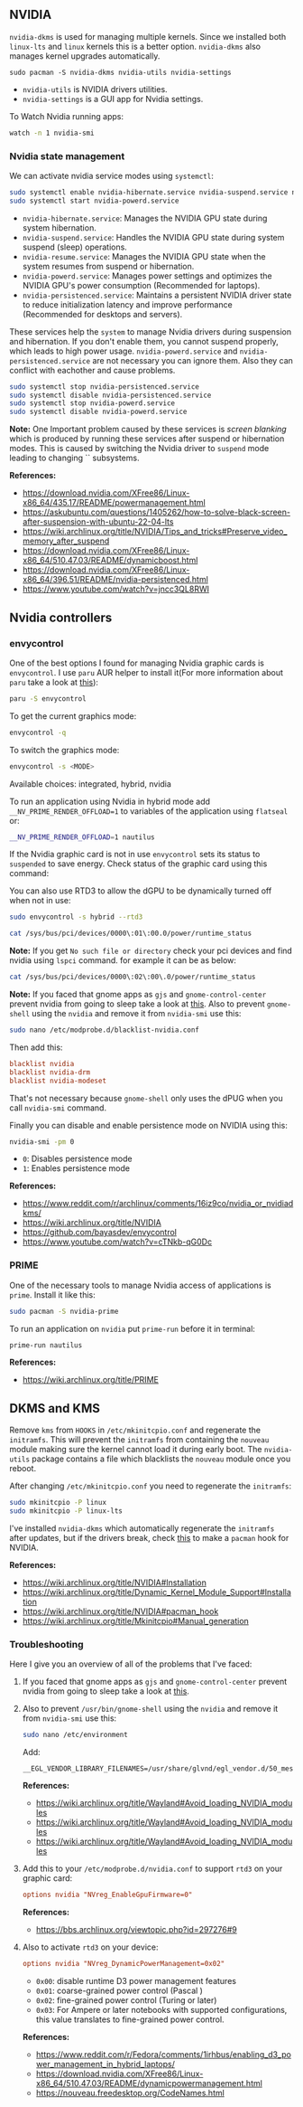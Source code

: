 ## NVIDIA

`nvidia-dkms` is used for managing multiple kernels. Since we installed both `linux-lts` and `linux` kernels this is a better option. `nvidia-dkms` also manages kernel upgrades automatically.

```shell
sudo pacman -S nvidia-dkms nvidia-utils nvidia-settings
```

- `nvidia-utils` is NVIDIA drivers utilities.
- `nvidia-settings` is a GUI app for Nvidia settings.

To Watch Nvidia running apps:

```bash
watch -n 1 nvidia-smi
```

### Nvidia state management

We can activate nvidia service modes using `systemctl`:

```bash
sudo systemctl enable nvidia-hibernate.service nvidia-suspend.service nvidia-resume.service nvidia-powerd.service nvidia-persistenced.service
sudo systemctl start nvidia-powerd.service
```

- `nvidia-hibernate.service`: Manages the NVIDIA GPU state during system hibernation.
- `nvidia-suspend.service`: Handles the NVIDIA GPU state during system suspend (sleep) operations.
- `nvidia-resume.service`: Manages the NVIDIA GPU state when the system resumes from suspend or hibernation.
- `nvidia-powerd.service`: Manages power settings and optimizes the NVIDIA GPU's power consumption (Recommended for laptops).
- `nvidia-persistenced.service`: Maintains a persistent NVIDIA driver state to reduce initialization latency and improve performance (Recommended for desktops and servers).

These services help the `system` to manage Nvidia drivers during suspension and hibernation. If you don't enable them, you cannot suspend properly, which leads to high power usage. `nvidia-powerd.service` and `nvidia-persistenced.service` are not necessary you can ignore them. Also they can conflict with eachother and cause problems.

```bash
sudo systemctl stop nvidia-persistenced.service
sudo systemctl disable nvidia-persistenced.service
sudo systemctl stop nvidia-powerd.service
sudo systemctl disable nvidia-powerd.service
```

**Note:** One Important problem caused by these services is _screen blanking_ which is produced by running these services after suspend or hibernation modes. This is caused by switching the Nvidia driver to `suspend` mode leading to changing `` subsystems.

**References:**

- <https://download.nvidia.com/XFree86/Linux-x86_64/435.17/README/powermanagement.html>
- <https://askubuntu.com/questions/1405262/how-to-solve-black-screen-after-suspension-with-ubuntu-22-04-lts>
- <https://wiki.archlinux.org/title/NVIDIA/Tips_and_tricks#Preserve_video_memory_after_suspend>
- <https://download.nvidia.com/XFree86/Linux-x86_64/510.47.03/README/dynamicboost.html>
- <https://download.nvidia.com/XFree86/Linux-x86_64/396.51/README/nvidia-persistenced.html>
- <https://www.youtube.com/watch?v=jncc3QL8RWI>

## Nvidia controllers

### envycontrol

One of the best options I found for managing Nvidia graphic cards is `envycontrol`. I use `paru` AUR helper to install it(For more information about `paru` take a look at [this](#paru-aur-helper)):

```bash
paru -S envycontrol
```

To get the current graphics mode:

```bash
envycontrol -q
```

To switch the graphics mode:

```bash
envycontrol -s <MODE>
```

Available choices: integrated, hybrid, nvidia

To run an application using Nvidia in hybrid mode add `__NV_PRIME_RENDER_OFFLOAD=1` to variables of the application using `flatseal` or:

```bash
__NV_PRIME_RENDER_OFFLOAD=1 nautilus
```

If the Nvidia graphic card is not in use `envycontrol` sets its status to `suspended` to save energy. Check status of the graphic card using this command:

You can also use RTD3 to allow the dGPU to be dynamically turned off when not in use:

```bash
sudo envycontrol -s hybrid --rtd3
```

```bash
cat /sys/bus/pci/devices/0000\:01\:00.0/power/runtime_status
```

**Note:** If you get `No such file or directory` check your pci devices and find nvidia using `lspci` command. for example it can be as below:

```bash
cat /sys/bus/pci/devices/0000\:02\:00\.0/power/runtime_status
```

**Note:** If you faced that gnome apps as `gjs` and `gnome-control-center` prevent nvidia from going to sleep take a look at [this](../06_gnome_on_wayland_and_x11/3_gtk.md#gtk-4-applications-are-slow). Also to prevent `gnome-shell` using the `nvidia` and remove it from `nvidia-smi` use this:

```bash
sudo nano /etc/modprobe.d/blacklist-nvidia.conf
```

Then add this:

```conf
blacklist nvidia
blacklist nvidia-drm
blacklist nvidia-modeset
```

That's not necessary because `gnome-shell` only uses the dPUG when you call `nvidia-smi` command.

Finally you can disable and enable persistence mode on NVIDIA using this:

```bash
nvidia-smi -pm 0
```

- `0`: Disables persistence mode
- `1`: Enables persistence mode

**References:**

- <https://www.reddit.com/r/archlinux/comments/16iz9co/nvidia_or_nvidiadkms/>
- <https://wiki.archlinux.org/title/NVIDIA>
- <https://github.com/bayasdev/envycontrol>
- <https://www.youtube.com/watch?v=cTNkb-qG0Dc>

### PRIME

One of the necessary tools to manage Nvidia access of applications is `prime`.
Install it like this:

```bash
sudo pacman -S nvidia-prime
```

To run an application on `nvidia` put `prime-run` before it in terminal:

```bash
prime-run nautilus
```

**References:**

- <https://wiki.archlinux.org/title/PRIME>

## DKMS and KMS

Remove `kms` from `HOOKS` in `/etc/mkinitcpio.conf` and regenerate the `initramfs`. This will prevent the `initramfs` from containing the `nouveau` module making sure the kernel cannot load it during early boot. The `nvidia-utils` package contains a file which blacklists the `nouveau` module once you reboot.

After changing `/etc/mkinitcpio.conf` you need to regenerate the `initramfs`:

```bash
sudo mkinitcpio -P linux
sudo mkinitcpio -P linux-lts
```

I've installed `nvidia-dkms` which automatically regenerate the `initramfs` after updates, but if the drivers break, check [this](https://wiki.archlinux.org/title/NVIDIA#pacman_hook) to make a `pacman` hook for NVIDIA.

**References:**

- <https://wiki.archlinux.org/title/NVIDIA#Installation>
- <https://wiki.archlinux.org/title/Dynamic_Kernel_Module_Support#Installation>
- <https://wiki.archlinux.org/title/NVIDIA#pacman_hook>
- <https://wiki.archlinux.org/title/Mkinitcpio#Manual_generation>

### Troubleshooting

Here I give you an overview of all of the problems that I've faced:

1. If you faced that gnome apps as `gjs` and `gnome-control-center` prevent nvidia from going to sleep take a look at [this](../06_gnome_on_wayland_and_x11/3_gtk.md#gtk-4-applications-are-slow).
2. Also to prevent `/usr/bin/gnome-shell` using the `nvidia` and remove it from `nvidia-smi` use this:

    ```bash
    sudo nano /etc/environment
    ```

    Add:

    ```env
    __EGL_VENDOR_LIBRARY_FILENAMES=/usr/share/glvnd/egl_vendor.d/50_mesa.json
    ```

    **References:**

    - <https://wiki.archlinux.org/title/Wayland#Avoid_loading_NVIDIA_modules>
    - <https://wiki.archlinux.org/title/Wayland#Avoid_loading_NVIDIA_modules>
    - <https://wiki.archlinux.org/title/Wayland#Avoid_loading_NVIDIA_modules>

3. Add this to your `/etc/modprobe.d/nvidia.conf` to support `rtd3` on your graphic card:

    ```conf
    options nvidia "NVreg_EnableGpuFirmware=0"
    ```

    **References:**

    - <https://bbs.archlinux.org/viewtopic.php?id=297276#9>

4. Also to activate `rtd3` on your device:

    ```conf
    options nvidia "NVreg_DynamicPowerManagement=0x02"
    ```

    - `0x00`: disable runtime D3 power management features
    - `0x01`: coarse-grained power control (Pascal )
    - `0x02`:  fine-grained power control (Turing or later)
    - `0x03`: For Ampere or later notebooks with supported configurations, this value
   translates to fine-grained power control.

    **References:**
    - <https://www.reddit.com/r/Fedora/comments/1irhbus/enabling_d3_power_management_in_hybrid_laptops/>
    - <https://download.nvidia.com/XFree86/Linux-x86_64/510.47.03/README/dynamicpowermanagement.html>
    - <https://nouveau.freedesktop.org/CodeNames.html>
